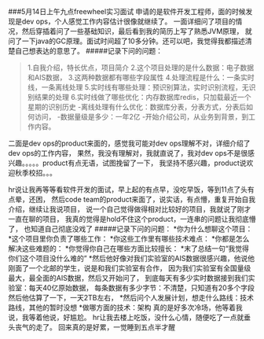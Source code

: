 ###5月14日上午九点freewheel实习面试
申请的是软件开发工程师，面的时候发现是dev ops，个人感觉工作内容估计很像就继续了。
一面详细问了项目的情况，然后穿插着问了一些基础知识，最后看到我的简历上写了熟悉JVM原理，
就问了一下java的GC原理。面试时间超了10多分钟。还可以吧，我觉得我都描述清楚自己想表达的意思了。
#####记录下问的问题：
  >1.自我介绍，特长优点，项目简介
  2.这个项目处理的是什么数据：电子数据和AIS数据，
  3.这两种数据都有哪些字段属性
  4.处理流程是什么：一条实时线，一条离线处理
  5.实时线有哪些处理：预识别算法，实时识别流程，无识别结果的处理
  6.实时线做了哪些优化：内存数据库redis，只加载最近一个星期的识别历史
  -离线处理有什么优化：数据库分表，分表方式，分表后如何访问，
  -数据量级是多少：一年2亿
  -开始介绍公司，从业务到背景，到工作内容。
  
二面是dev ops的product来面的，感觉我可能对dev ops理解不对，详细介绍了dev ops的工作内容，
果然，我没有理解对，我就直说了，我对dev ops不是很感兴趣。。。。。product有点无语，试图挽留了一下，
我坚持不感兴趣，product说欢迎秋季校招。。。

hr说让我再等等看软件开发的面试，早上起的有点早，没吃早饭，等到11点了头有点晕，还困，
然后code team的product来面了，说实话，有点懵，重复开始自我介绍，继续让我说项目，
说一个自己觉得做得相对比较好的项目，我就说了刚才一直在聊的项目，
我真的觉得是hold不住这个product，一连串的问题让我彻底懵了， 也知道自己彻底没戏了
#####记录下问的问题：
  *你为什么想聊这个项目：
  *这个项目里你负责了哪些工作：
  *你这些工作里有哪些技术难点：
  *你都是怎么解决这些难题的：
  *你觉得你自己在哪些方面比较擅长：
  *末了总结一句“我觉得你们这个项目没什么难的”
  *然后他好像对我们实验室的AIS数据很感兴趣，他说他刚面了一个北邮的学生，说是和我们实验室有合作，
  因为我们实验室有全国量级最大，最全面的AIS数据，然后又开始问了，
    到底每天有多少实时数据接到我们实验室：每天40亿原始数据，
    每条数据有多少字节：不清楚，只知道有20多个字段
    然后他估算了一下，一天2TB左右，
  *然后问个人发展计划，想走什么路线：技术路线，其他的暂时没想
  *做哪方面的技术：架构
真的是好多次冷场，他等着我说，我等着他说，好尴尬。
hr让我去楼上吃饭，没什么心情，随便吃了一点就垂头丧气的走了。
回来真的是好累，一觉睡到五点半才醒

